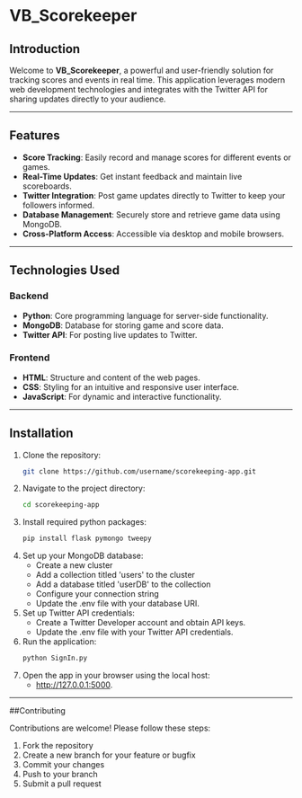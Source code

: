 # VB_Scorekeeper

## Introduction

Welcome to **VB_Scorekeeper**, a powerful and user-friendly solution for tracking scores and events in real time. This application leverages modern web development technologies and integrates with the Twitter API for sharing updates directly to your audience.

---

## Features

- **Score Tracking**: Easily record and manage scores for different events or games.
- **Real-Time Updates**: Get instant feedback and maintain live scoreboards.
- **Twitter Integration**: Post game updates directly to Twitter to keep your followers informed.
- **Database Management**: Securely store and retrieve game data using MongoDB.
- **Cross-Platform Access**: Accessible via desktop and mobile browsers.

---

## Technologies Used

### Backend
- **Python**: Core programming language for server-side functionality.
- **MongoDB**: Database for storing game and score data.
- **Twitter API**: For posting live updates to Twitter.

### Frontend
- **HTML**: Structure and content of the web pages.
- **CSS**: Styling for an intuitive and responsive user interface.
- **JavaScript**: For dynamic and interactive functionality.

---

## Installation

1. Clone the repository:
   ```bash
   git clone https://github.com/username/scorekeeping-app.git
2. Navigate to the project directory:
   ```bash
   cd scorekeeping-app
3. Install required python packages:
   ```bash
   pip install flask pymongo tweepy
4. Set up your MongoDB database:
   - Create a new cluster
   - Add a collection titled 'users' to the cluster
   - Add a database titled 'userDB' to the collection
   - Configure your connection string
   - Update the .env file with your database URI.
5. Set up Twitter API credentials:
   - Create a Twitter Developer account and obtain API keys.
   - Update the .env file with your Twitter API credentials.
6. Run the application:
   ```bash
   python SignIn.py
7. Open the app in your browser using the local host:
   - http://127.0.0.1:5000.
---
##Contributing 

Contributions are welcome! Please follow these steps:

1. Fork the repository
2. Create a new branch for your feature or bugfix
3. Commit your changes
4. Push to your branch
5. Submit a pull request


 




